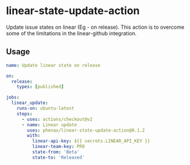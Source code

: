 # linear-state-update-action

Update issue states on linear (Eg - on release). This action is to overcome some of the limitations in the linear-github integration.


## Usage

```yml
name: Update linear state on release

on:
  release:
    types: [published]

jobs:
  linear_update:
    runs-on: ubuntu-latest
    steps:
      - uses: actions/checkout@v2
      - name: Linear update
        uses: phenax/linear-state-update-action@0.1.2
        with:
          linear-api-key: ${{ secrets.LINEAR_API_KEY }}
          linear-team-key: PRO
          state-from: 'Beta'
          state-to: 'Released'
```

